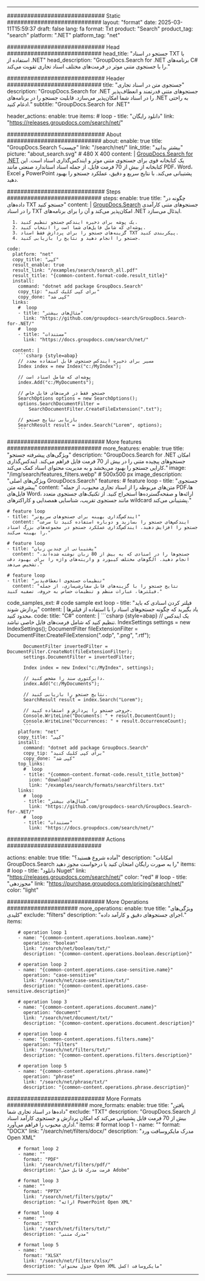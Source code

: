 
---
############################# Static ############################
layout: "format"
date:  2025-03-11T15:59:37
draft: false
lang: fa
format: Txt
product: "Search"
product_tag: "search"
platform: ".NET"
platform_tag: "net"

############################# Head ############################
head_title: "جستجو در اسناد TXT با استفاده از .NET"
head_description: "GroupDocs.Search for .NET برنامه‌های C# را با جستجوی متنی موثر در فرمت‌های مختلف اسناد تجاری تقویت می‌کند."

############################# Header ############################
title: "جستجوی متن در اسناد تجاری" 
description: "GroupDocs.Search for .NET جستجوهای متنی قدرتمند و انعطاف‌پذیر را در اسناد شما امکان‌پذیر می‌سازد. قابلیت جستجو را در برنامه‌های .NET به راحتی ادغام کنید."
subtitle: "GroupDocs.Search for .NET" 

header_actions:
  enable: true
  items:
    #  loop
    - title: "دانلود رایگان"
      link: "https://releases.groupdocs.com/search/net/"
      
############################# About ############################
about:
    enable: true
    title: "GroupDocs.Search چیست؟"
    link: "/search/net/"
    link_title: "بیشتر بدانید"
    picture: "about_search.svg" # 480 X 400
    content: |
       [GroupDocs.Search for .NET](/search/net/) یک کتابخانه قوی برای جستجوی متنی موثر و ایندکس‌گذاری اسناد است. این کتابخانه از بیش از 70 فرمت فایل، از جمله اسناد استاندارد صنعتی مانند PDF، Word، Excel و PowerPoint پشتیبانی می‌کند. با نتایج سریع و دقیق، عملکرد جستجو را بهبود دهید.

############################# Steps ############################
steps:
    enable: true
    title: "چگونه در داده‌های TXT جستجو کنید"
    content: |
      [GroupDocs.Search](/search/net/) جستجوهای متنی کارآمدی را در اسناد TXT امکان‌پذیر می‌کند و آن را برای برنامه‌های .NET ایدئال می‌سازد.
      
      1. یک پوشه برای ذخیره ایندکس جستجو تنظیم کنید.
      2. پوشه‌ای که شامل فایل‌های شما است را انتخاب کنید.
      3. گزینه‌های جستجو را برای پردازش فقط اسناد TXT پیکربندی کنید.
      4. جستجو را انجام دهید و نتایج را بازیابی کنید.
   
    code:
      platform: "net"
      copy_title: "کپی"
      result_enable: true
      result_link: "/examples/search/search_all.pdf"
      result_title: "{common-content.format-code.result_title}"
      install:
        command: "dotnet add package GroupDocs.Search"
        copy_tip: "برای کپی کلیک کنید"
        copy_done: "کپی شد"
      links:
        #  loop
        - title: "مثال‌های بیشتر"
          link: "https://github.com/groupdocs-search/GroupDocs.Search-for-.NET/"
        #  loop
        - title: "مستندات"
          link: "https://docs.groupdocs.com/search/net/"
          
      content: |
        ```csharp {style=abap}
        // مسیر برای ذخیره ایندکس جستجوی قابل استفاده مجدد
        Index index = new Index("c:/MyIndex");

        // پوشه‌ای که شامل اسناد است
        index.Add("c:/MyDocuments");

        // جستجو فقط در فرمت‌های فایل خاص
        SearchOptions options = new SearchOptions();
        options.SearchDocumentFilter = 
            SearchDocumentFilter.CreateFileExtension(".txt");

        // بازیابی نتایج جستجو
        SearchResult result = index.Search("Lorem", options);
        ```            

############################# More features ############################
more_features:
  enable: true
  title: "ویژگی‌های پیشرفته جستجو"
  description: "GroupDocs.Search for .NET امکان جستجوهای پیچیده متنی را در بیش از 70 فرمت فایل فراهم می‌کند. ایندکس‌گذاری کارایی جستجو را بهبود می‌بخشد و به مدیریت محتوای اسناد کمک می‌کند."
  image: "/img/search/features_filters.webp" # 500x500 px
  image_description: "ویژگی‌های اصلی GroupDocs.Search"
  features:
    # feature loop
    - title: "جستجوی پیشرفته متن"
      content: "متن‌های مربوطه را از اسناد تجاری محبوب، از جمله PDFها، فایل‌های Word، ارائه‌ها و صفحه‌گسترده‌ها استخراج کنید. از تکنیک‌های جستجوی متعدد مانند جستجوی تقریب، شناسایی همصدایی و کاراکترهای wildcard پشتیبانی می‌کند."

    # feature loop
    - title: "ایندکس‌گذاری بهینه برای جستجوهای سریع‌تر"
      content: "ایندکس‌های جستجو را بسازید و دوباره استفاده کنید تا سرعت جستجو را افزایش دهید. ایندکس‌گذاری عملکرد جستجو در مجموعه‌های بزرگ اسناد را بهینه می‌کند."

    # feature loop
    - title: "پشتیبانی از چندین زبان"
      content: "جستجوها را در اسنادی که به بیش از 80 زبان نوشته شده‌اند، انجام دهید. الگوهای مختلف کیبورد و واریته‌های واژه را برای بهبود دقت تشخیص می‌دهد."

    # feature loop
    - title: "تنظیمات جستجوی انعطاف‌پذیر"
      content: "نتایج جستجو را با گزینه‌های قابل سفارشی‌سازی، از جمله فیلترها، عبارات منظم و تنظیمات حساس به حروف، تصفیه کنید."
      
  code_samples_ext:
    # code sample ext loop
    - title: "فیلتر کردن اسنادی که باید پردازش شوند"
      content: |
        یاد بگیرید که چگونه جستجوهای اسناد را با استفاده از فیلترها محدود کنید.
      code:
        title: "C#"
        content: |
          ```csharp {style=abap}
          // یک ایندکس تنظیم کنید که شامل فرمت‌های فایل خاصی نباشد.
          IndexSettings settings = new IndexSettings();
          DocumentFilter fileExtensionFilter = 
            DocumentFilter.CreateFileExtension(".odp", ".png", ".rtf");

          DocumentFilter invertedFilter = DocumentFilter.CreateNot(fileExtensionFilter);
          settings.DocumentFilter = invertedFilter;

          Index index = new Index("c:/MyIndex", settings);
              
          // دایرکتوری سند را مشخص کنید.
          index.Add("c:/MyDocuments");

          // نتایج جستجو را بازیابی کنید.
          SearchResult result = index.Search("Lorem");
          
          // خروجی جستجو را پردازش و استفاده کنید.
          Console.WriteLine("Documents: " + result.DocumentCount);
          Console.WriteLine("Occurrences: " + result.OccurrenceCount);
          ```
        platform: "net"
        copy_title: "کپی"
        install:
          command: "dotnet add package GroupDocs.Search"
          copy_tip: "برای کپی کلیک کنید"
          copy_done: "کپی شد"
        top_links:
          #  loop
          - title: "{common-content.format-code.result_title_bottom}"
            icon: "download"
            link: "/examples/search/formats/searchfilters.txt"
        links:
          #  loop
          - title: "مثال‌های بیشتر"
            link: "https://github.com/groupdocs-search/GroupDocs.Search-for-.NET/"
          #  loop
          - title: "مستندات"
            link: "https://docs.groupdocs.com/search/net/"
            

            


############################# Actions ############################

actions:
  enable: true
  title: "آماده شروع هستید؟"
  description: "امکانات GroupDocs.Search را به صورت رایگان امتحان کنید یا درخواست مجوز دهید"
  items:
    #  loop
    - title: "دانلود Nuget"
      link: "https://releases.groupdocs.com/search/net/"
      color: "red"
        #  loop
    - title: "مجوزدهی"
      link: "https://purchase.groupdocs.com/pricing/search/net/"
      color: "light"


############################# More Operations #####################
more_operations:
    enable: true
    title: "ویژگی‌های کلیدی"
    exclude: "filters"
    description: "اجرای جستجوهای دقیق و کارآمد داده."
    items: 
          
        # operation loop 1
        - name: "{common-content.operations.boolean.name}"
          operation: "boolean"
          link: "/search/net/boolean/txt/"
          description: "{common-content.operations.boolean.description}"

        # operation loop 2
        - name: "{common-content.operations.case-sensitive.name}"
          operation: "case-sensitive"
          link: "/search/net/case-sensitive/txt/"
          description: "{common-content.operations.case-sensitive.description}"

        # operation loop 3
        - name: "{common-content.operations.document.name}"
          operation: "document"
          link: "/search/net/document/txt/"
          description: "{common-content.operations.document.description}"

        # operation loop 4
        - name: "{common-content.operations.filters.name}"
          operation: "filters"
          link: "/search/net/filters/txt/"
          description: "{common-content.operations.filters.description}"

        # operation loop 5
        - name: "{common-content.operations.phrase.name}"
          operation: "phrase"
          link: "/search/net/phrase/txt/"
          description: "{common-content.operations.phrase.description}"
          
        
          
############################# More Formats ########################
more_formats:
    enable: true
    title: "یافتن داده‌ها در اسناد تجاری شما"
    exclude: "TXT"
    description: "GroupDocs.Search از بیش از 70 فرمت فایل پشتیبانی می‌کند که امکان پردازش و جستجوی کارآمد اسناد اداری محبوب را فراهم می‌آورد."
    items: 
        # format loop 1
        - name: ""
          format: "DOCX"
          link: "/search/net/filters/docx/"
          description: "مدرک مایکروسافت ورد Open XML"
          
        # format loop 2
        - name: ""
          format: "PDF"
          link: "/search/net/filters/pdf/"
          description: "فرمت مدرک قابل حمل Adobe"
          
        # format loop 3
        - name: ""
          format: "PPTX"
          link: "/search/net/filters/pptx/"
          description: "ارائه PowerPoint Open XML"

        # format loop 4
        - name: ""
          format: "TXT"
          link: "/search/net/filters/txt/"
          description: "مدرک متنی"
          
        # format loop 5
        - name: ""
          format: "XLSX"
          link: "/search/net/filters/xlsx/"
          description: "جدول محتوای Open XML مایکروسافت اکسل"
  

---